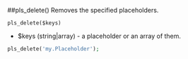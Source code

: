 ##pls_delete()
Removes the specified placeholders.

```pls_delete($keys)```

- $keys (string|array) - a placeholder or an array of them.

```php
pls_delete('my.Placeholder');
```